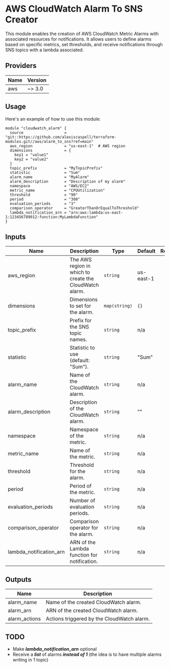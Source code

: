 # AWS CloudWatch Alarm To SNS Creator

This module enables the creation of AWS CloudWatch Metric Alarms with associated resources for notifications. It allows users to define alarms based on specific metrics, set thresholds, and receive notifications through SNS topics with a lambda associated.

## Providers

| Name | Version |
|------|---------|
| aws  | ~> 3.0  |

## Usage

Here's an example of how to use this module:

```hcl
module "cloudwatch_alarm" {
  source                  = "git::https://github.com/alexiscaspell/terraform-modules.git//aws/alarm_to_sns?ref=main"
  aws_region              = "us-east-1"  # AWS region
  dimensions              = {
    key1 = "value1"
    key2 = "value2"
  }
  topic_prefix            = "MyTopicPrefix"
  statistic               = "Sum"
  alarm_name              = "MyAlarm"
  alarm_description       = "Description of my alarm"
  namespace               = "AWS/EC2"
  metric_name             = "CPUUtilization"
  threshold               = "90"
  period                  = "300"
  evaluation_periods      = "3"
  comparison_operator     = "GreaterThanOrEqualToThreshold"
  lambda_notification_arn = "arn:aws:lambda:us-east-1:123456789012:function:MyLambdaFunction"
}
```

## Inputs

| Name                   | Description                                           | Type           | Default    | Required |
|------------------------|-------------------------------------------------------|----------------|------------|:--------:|
| aws_region             | The AWS region in which to create the CloudWatch alarm.| `string`       | us-east-1  | no       |
| dimensions             | Dimensions to set for the alarm.                       | `map(string)`  | `{}`       | no       |
| topic_prefix           | Prefix for the SNS topic names.                        | `string`       | n/a        | yes      |
| statistic              | Statistic to use (default: "Sum").                    | `string`       | "Sum"      | no       |
| alarm_name             | Name of the CloudWatch alarm.                          | `string`       | n/a        | yes      |
| alarm_description      | Description of the CloudWatch alarm.                   | `string`       | ""         | no       |
| namespace              | Namespace of the metric.                              | `string`       | n/a        | yes      |
| metric_name            | Name of the metric.                                   | `string`       | n/a        | yes      |
| threshold              | Threshold for the alarm.                               | `string`       | n/a        | yes      |
| period                 | Period of the metric.                                 | `string`       | n/a        | yes      |
| evaluation_periods     | Number of evaluation periods.                         | `string`       | n/a        | yes      |
| comparison_operator    | Comparison operator for the alarm.                    | `string`       | n/a        | yes      |
| lambda_notification_arn| ARN of the Lambda function for notification.         | `string`       | n/a        | yes      |


## Outputs

| Name            | Description                                       |
|-----------------|---------------------------------------------------|
| alarm_name      | Name of the created CloudWatch alarm.             |
| alarm_arn       | ARN of the created CloudWatch alarm.              |
| alarm_actions   | Actions triggered by the CloudWatch alarm.        |

## TODO
* Make ***lambda_notification_arn*** optional
* Receive a ***list*** of alarms ***instead of 1*** (the idea is to have multiple alarms writing in 1 topic)  

